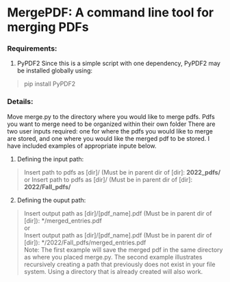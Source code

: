 # MergePDF: A command line tool for merging PDFs

### Requirements:
1. PyPDF2
Since this is a simple script with one dependency, PyPDF2 may be installed globally using:
> pip install PyPDF2

### Details:
Move merge.py to the directory where you would like to merge pdfs. 
Pdfs you want to merge need to be organized within their own folder
There are two user inputs required: one for where the pdfs you would like to merge are stored, and one where you would like the merged pdf to be stored. I have included examples of appropriate inpute below.
1. Defining the input path:
> Insert path to pdfs as [dir]/ (Must be in parent dir of [dir]: **2022_pdfs/**  
or 
> Insert path to pdfs as [dir]/ (Must be in parent dir of [dir]: **2022/Fall_pdfs/**  

2. Defining the ouput path: 
> Insert output path as [dir]/[pdf_name].pdf (Must be in parent dir of [dir]): */merged_entries.pdf  
or   
> Insert output path as [dir]/[pdf_name].pdf (Must be in parent dir of [dir]): */2022/Fall_pdfs/merged_entries.pdf  
Note: The first example will save the merged pdf in the same directory as where you placed merge.py. The second example illustrates recursively creating a path that previously does not exist in your file system. Using a directory that is already created will also work. 

